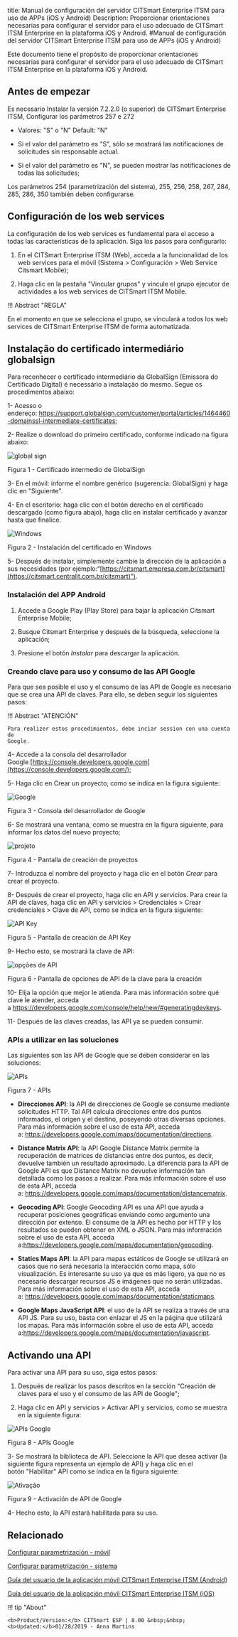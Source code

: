 title: Manual de configuración del servidor CITSmart Enterprise ITSM para uso de APPs (iOS y Android)
Description: Proporcionar orientaciones necesarias para configurar el servidor para el uso adecuado de CITSmart ITSM Enterprise en la plataforma iOS y Android.
#Manual de configuración del servidor CITSmart Enterprise ITSM para uso de APPs (iOS y Android)



Este documento tiene el propósito de proporcionar orientaciones necesarias para
configurar el servidor para el uso adecuado de CITSmart ITSM Enterprise en la
plataforma iOS y Android.

Antes de empezar
-----------

Es necesario Instalar la versión 7.2.2.0 (o superior) de CITSmart Enterprise
ITSM, Configurar los parámetros 257 e 272

-   Valores: "S" o "N" Default: "N"

-   Si el valor del parámetro es "S", sólo se mostrará las notificaciones de
    solicitudes sin responsable actual.

-   Si el valor del parámetro es "N", se pueden mostrar las notificaciones de
    todas las solicitudes;

Los parámetros 254 (parametrización del sistema), 255, 256, 258, 267, 284, 285,
286, 350 también deben configurarse.

Configuración de los web services
---------------

La configuración de los web services es fundamental para el acceso a todas las
características de la aplicación. Siga los pasos para configurarlo:

1.  En el CITSmart Enterprise ITSM (Web), acceda a la funcionalidad de los web
    services para el móvil (Sistema > Configuración > Web Service Citsmart
    Mobile);

2.  Haga clic en la pestaña "Vincular grupos" y vincule el grupo ejecutor de
    actividades a los web services de CITSmart ITSM Mobile.

!!! Abstract "REGLA"

   En el momento en que se selecciona el grupo, se vinculará a todos los web
   services de CITSmart Enterprise ITSM de forma automatizada.

Instalação do certificado intermediário globalsign
--------------------------------------------------

Para reconhecer o certificado intermediário da GlobalSign (Emissora do
Certificado Digital) é necessário a instalação do mesmo. Segue os procedimentos
abaixo:

1-  Acesso o
    endereço: <https://support.globalsign.com/customer/portal/articles/1464460-domainssl-intermediate-certificates>;

2-  Realize o download do primeiro certificado, conforme indicado na figura
    abaixo:

![global sign](images/android-ios-1.jpg)

Figura 1 - Certificado intermedio de GlobalSign

3-  En el móvil: informe el nombre genérico (sugerencia: GlobalSign) y haga clic
    en "Siguiente".

4-  En el escritorio: haga clic con el botón derecho en el certificado
    descargado (como figura abajo), haga clic en instalar certificado y avanzar
    hasta que finalice.


![Windows](images/android-ios-2.jpg)

Figura 2 - Instalación del certificado en Windows

5-  Después de instalar, simplemente cambie la dirección de la aplicación a sus
    necesidades (por
    ejemplo:“[https://citsmart.empresa.com.br/citsmart](https://citsmart.centralit.com.br/citsmart)”).


### Instalación del APP Android


1.  Accede a Google Play (Play Store) para bajar la aplicación Citsmart
    Enterprise Mobile;

2.  Busque Citsmart Enterprise y después de la búsqueda, seleccione la
    aplicación;

3.  Presione el botón *Instalar* para descargar la aplicación.


### Creando clave para uso y consumo de las API Google

Para que sea posible el uso y el consumo de las API de Google es necesario que
se crea una API de claves. Para ello, se deben seguir los siguientes pasos:

!!! Abstract "ATENCIÓN"

    Para realizer estos procedimientos, debe inciar session con una cuenta de
    Google.


4-  Accede a la consola del desarrollador
    Google [https://console.developers.google.com](https://console.developers.google.com/);

5-  Haga clic en Crear un proyecto, como se indica en la figura siguiente:


![Google](images/android-ios-3.jpg)

Figura 3 - Consola del desarrollador de Google

6-  Se mostrará una ventana, como se muestra en la figura siguiente, para
    informar los datos del nuevo proyecto;


![projeto](images/android-ios-4.jpg)

Figura 4 - Pantalla de creación de proyectos

7-  Introduzca el nombre del proyecto y haga clic en el botón *Crear* para crear
    el proyecto.

8-  Después de crear el proyecto, haga clic en API y servicios. Para crear la
    API de claves, haga clic en API y servicios > Credenciales > Crear
    credenciales > Clave de API, como se indica en la figura siguiente:


![API Key](images/android-ios-5.jpg)

Figura 5 - Pantalla de creación de API Key

9-  Hecho esto, se mostrará la clave de API:

![opções de API](images/android-ios-6.jpg)

Figura 6 - Pantalla de opciones de API de la clave para la creación

10-  Elija la opción que mejor le atienda. Para más información sobre qué clave
    le atender, acceda
    a <https://developers.google.com/console/help/new/#generatingdevkeys>.

11-  Después de las claves creadas, las API ya se pueden consumir.


### APIs a utilizar en las soluciones


Las siguientes son las API de Google que se deben considerar en las soluciones:

![APIs](images/android-ios-7.jpg)

Figura 7 - APIs

-   **Direcciones API**: la API de direcciones de Google se consume mediante
    solicitudes HTTP. Tal API calcula direcciones entre dos puntos informados,
    el origen y el destino, poseyendo otras diversas opciones. Para más
    información sobre el uso de esta API, acceda
    a: <https://developers.google.com/maps/documentation/directions>.

-   **Distance Matrix API**: la API Google Distance Matrix permite la
    recuperación de matrices de distancias entre dos puntos, es decir, devuelve
    también un resultado aproximado. La diferencia para la API de Google API es
    que Distance Matrix no devuelve información tan detallada como los pasos a
    realizar. Para más información sobre el uso de esta API, acceda
    a: <https://developers.google.com/maps/documentation/distancematrix>.

-   **Geocoding API**: Google Geocoding API es una API que ayuda a recuperar
    posiciones geográficas enviando como argumento una dirección por extenso. El
    consume de la API es hecho por HTTP y los resultados se pueden obtener en
    XML o JSON. Para más información sobre el uso de esta API, acceda
    a:<https://developers.google.com/maps/documentation/geocoding>.

-   **Statics Maps API**: la API para mapas estáticos de Google se utilizará en
    casos que no será necesaria la interacción como mapa, sólo visualización. Es
    interesante su uso ya que es más ligero, ya que no es necesario descargar
    recursos JS e imágenes que no serán utilizadas. Para más información sobre
    el uso de esta API, acceda
    a: <https://developers.google.com/maps/documentation/staticmaps>.

-   **Google Maps JavaScript API**: el uso de la API se realiza a través de una
    API JS. Para su uso, basta con enlazar el JS en la página que utilizará los
    mapas. Para más información sobre el uso de esta API, acceda
    a:<https://developers.google.com/maps/documentation/javascript>.


Activando una API
-----------------

Para activar una API para su uso, siga estos pasos:

1.  Después de realizar los pasos descritos en la sección "Creación de claves
    para el uso y el consumo de las API de Google";

2.  Haga clic en API y servicios > Activar API y servicios, como se muestra en
    la siguiente figura:


![APIs Google](images/android-ios-8.jpg)

Figura 8 - APIs Google

3-  Se mostrará la biblioteca de API. Seleccione la API que desea activar (la
    siguiente figura representa un ejemplo de API) y haga clic en el
    botón "Habilitar" API como se indica en la figura siguiente:


![Ativação](images/android-ios-9.jpg)

Figura 9 - Activación de API de Google

4-  Hecho esto, la API estará habilitada para su uso.


Relacionado
-----------

[Configurar parametrización - móvil](/es-es/citsmart-esp-8/platform-administration/parameters-list/configuration-parametrization-mobile.html)

[Configurar parametrización - sistema](/es-es/citsmart-esp-8/platform-administration/parameters-list/configure-parametrization-system.html)

[Guía del usuario de la aplicación móvil CITSmart Enterprise ITSM (Android)](/es-es/citsmart-esp-8/additional-features/mobile-and-field-service/apps/citsmart-app-android.html)

[Guía del usuario de la aplicación móvil CITSmart Enterprise ITSM (iOS)](/es-es/citsmart-esp-8/additional-features/mobile-and-field-service/apps/citsmart-app-ios.html)



!!! tip "About"

    <b>Product/Version:</b> CITSmart ESP | 8.00 &nbsp;&nbsp;
    <b>Updated:</b>01/28/2019 - Anna Martins


